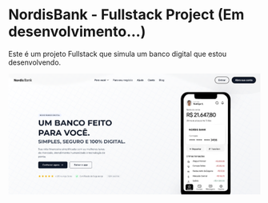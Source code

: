 <h1>NordisBank - Fullstack Project (Em desenvolvimento...)</h1>
<p>Este é um projeto Fullstack que simula um banco digital que estou desenvolvendo.</p>
<img src="https://github.com/foxzinnx/NordisBank/blob/2a1407832a770b34ebefedf0fbd044653b2ccbbd/photo.png" alt />
